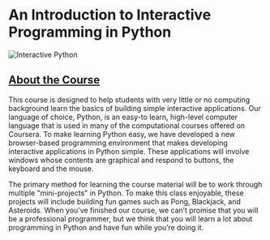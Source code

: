 An Introduction to Interactive Programming in Python
====================================================

![Interactive Python](https://raw.github.com/baskaran-md/interactive-python/master/An_Introduction_to_Interactive_Programming_in_Python_Coursera.png "Interactive Python")


[About the Course](https://www.coursera.org/course/interactivepython)
------------------
This course is designed to help students with very little or no computing background learn the basics of building simple interactive applications.  Our language of choice, Python, is an easy-to learn, high-level computer language that is used in many of the computational courses offered on Coursera. To make learning Python easy, we have developed a new browser-based programming environment that makes developing interactive applications in Python simple.  These applications will involve windows whose contents are graphical and respond to buttons, the keyboard and the mouse. 

The primary method for learning the course material will be to work through multiple "mini-projects" in Python.  To make this class enjoyable, these projects will include building fun games such as Pong, Blackjack, and Asteroids.  When you’ve finished our course, we can’t promise that you will be a professional programmer, but we think that you will learn a lot about programming in Python and have fun while you’re doing it.

